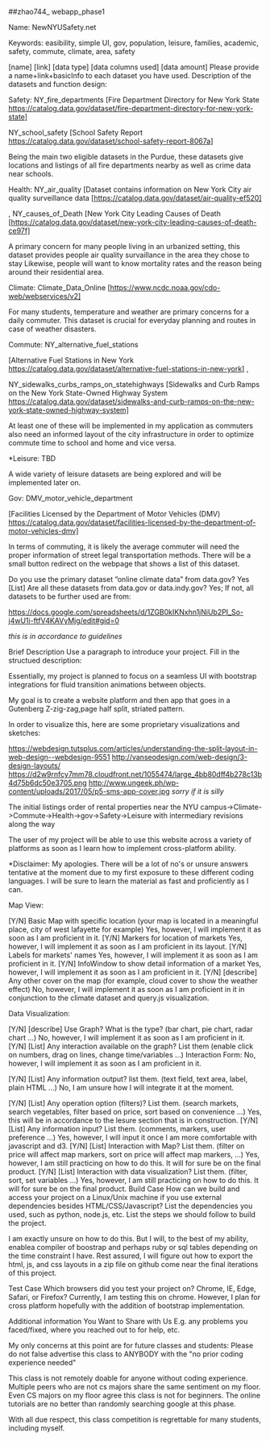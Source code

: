 ##zhao744_ webapp_phase1

Name: NewNYUSafety.net

Keywords: easibility, simple UI, gov, population, leisure, families, academic, safety, commute, climate, area, safety

[name] [link] [data type] [data columns used] [data amount] Please provide a name+link+basicInfo to each dataset you have used.
Description of the datasets and function design:

Safety: NY_fire_departments [Fire Department Directory for New York State https://catalog.data.gov/dataset/fire-department-directory-for-new-york-state]

 NY_school_safety [School Safety Report https://catalog.data.gov/dataset/school-safety-report-8067a]

Being the main two eligible datasets in the Purdue, these datasets give locations and listings of all fire departments nearby as well as crime data near schools.

Health: NY_air_quality [Dataset contains information on New York City air quality surveillance data
[https://catalog.data.gov/dataset/air-quality-ef520]

, NY_causes_of_Death [New York City Leading Causes of Death 
[https://catalog.data.gov/dataset/new-york-city-leading-causes-of-death-ce97f]

A primary concern for many people living in an urbanized setting, this dataset provides people air quality survaillance in the area they chose to stay
Likewise, people will want to know mortality rates and the reason being around their residential area.

Climate: Climate_Data_Online
[https://www.ncdc.noaa.gov/cdo-web/webservices/v2]

For many students, temperature and weather are primary concerns for a daily commuter. This dataset is crucial for everyday planning and routes in case of weather disasters.

Commute: NY_alternative_fuel_stations

[Alternative Fuel Stations in New York https://catalog.data.gov/dataset/alternative-fuel-stations-in-new-york]
,

NY_sidewalks_curbs_ramps_on_statehighways
[Sidewalks and Curb Ramps on the New York State-Owned Highway System https://catalog.data.gov/dataset/sidewalks-and-curb-ramps-on-the-new-york-state-owned-highway-system]

At least one of these will be implemented in my application as commuters also need an informed layout of the city infrastructure in order to optimize commute time to school and home and vice versa.

*Leisure: TBD

A wide variety of leisure datasets are being explored and will be implemented later on.

Gov: DMV_motor_vehicle_department

[Facilities Licensed by the Department of Motor Vehicles (DMV) https://catalog.data.gov/dataset/facilities-licensed-by-the-department-of-motor-vehicles-dmv]

In terms of commuting, it is likely the average commuter will need the proper information of street legal transportation methods. There will be a small button redirect on the webpage that shows a list of this dataset.


 Do you use the primary dataset ”online climate data” from data.gov? Yes
 [List] Are all these datasets from data.gov or data.indy.gov? Yes; If not, all datasets to be further used are from: 
 
 https://docs.google.com/spreadsheets/d/1ZGB0kIKNxhn1jNiUb2PI_So-j4wU1i-ftfV4KAVyMjg/edit#gid=0
 
 *this is in accordance to guidelines*


Brief Description
Use a paragraph to introduce your project.
Fill in the structued description:

Essentially, my project is planned to focus on a seamless UI with bootstrap integrations for fluid transition animations between objects.

My goal is to create a website platform and then app that goes in a Gutenberg Z-zig-zag,page half split, striated pattern.

In order to visualize this, here are some proprietary visualizations and sketches:

https://webdesign.tutsplus.com/articles/understanding-the-split-layout-in-web-design--webdesign-9551
http://vanseodesign.com/web-design/3-design-layouts/
https://d2w9rnfcy7mm78.cloudfront.net/1055474/large_4bb80dff4b278c13b4d75b6dc50e3705.png
http://www.ungeek.ph/wp-content/uploads/2017/05/p5-sms-app-cover.jpg *sorry if it is silly*



The initial listings order of rental properties near the NYU campus->Climate->Commute->Health->gov->Safety->Leisure with intermediary revisions along the way

The user of my project will be able to use this website across a variety of platforms as soon as I learn how to implement cross-platform ability.


*Disclaimer: My apologies. There will be a lot of no's or unsure answers tentative at the moment due to my first exposure to these different coding languages.
I will be sure to learn the material as fast and proficiently as I can.

Map View:

[Y/N] Basic Map with specific location (your map is located in a meaningful place, city of west lafayette for example)
Yes, however, I will implement it as soon as I am proficient in it.
[Y/N] Markers for location of markets
Yes, however, I will implement it as soon as I am proficient in its layout.
[Y/N] Labels for markets' names
Yes, however, I will implement it as soon as I am proficient in it.
[Y/N] InfoWindow to show detail information of a market
Yes, however, I will implement it as soon as I am proficient in it.
[Y/N] [describe] Any other cover on the map (for example, cloud cover to show the weather effect)
No, however, I will implement it as soon as I am proficient in it in conjunction to the climate dataset and query.js visualization. 

Data Visualization:

[Y/N] [describe] Use Graph? What is the type? (bar chart, pie chart, radar chart ...)
No, however, I will implement it as soon as I am proficient in it.
[Y/N] [List] Any interaction available on the graph? List them (enable click on numbers, drag on lines, change time/variables ...)
Interaction Form:
No, however, I will implement it as soon as I am proficient in it.

[Y/N] [List] Any information output? list them. (text field, text area, label, plain HTML ...)
No, I am unsure how I will integrate it at the moment. 

[Y/N] [List] Any operation option (filters)? List them. (search markets, search vegetables, filter based on price, sort based on convenience ...)
Yes, this will be in accordance to the lesure section that is in construction.
[Y/N] [List] Any information input? List them. (comments, markers, user preference ...)
Yes, however, I will input it once I am more comfortable with javascript and d3.
[Y/N] [List] Interaction with Map? List them. (filter on price will affect map markers, sort on price will affect map markers, ...)
Yes, however, I am still practicing on how to do this. It will for sure be on the final product.
[Y/N] [List] Interaction with data visualization? List them. (filter, sort, set variables ...)
Yes, however, I am still practicing on how to do this. It will for sure be on the final product.
Build Case How can we build and access your project on a Linux/Unix machine if you use external dependencies besides HTML/CSS/Javascript? List the dependencies you used, such as python, node.js, etc. List the steps we should follow to build the project.

I am exactly unsure on how to do this. But I will, to the best of my ability, enablea compiler of boostrap and perhaps ruby or sql tables depending on the time constraint I have. 
Rest assured, I will figure out how to export the html, js, and css layouts in a zip file on github come near the final iterations of this project.

Test Case Which browsers did you test your project on? Chrome, IE, Edge, Safari, or Firefox?
Currently, I am testing this on chrome. However, I plan for cross platform hopefully with the addition of bootstrap implementation. 

Additional information You Want to Share with Us E.g. any problems you faced/fixed, where you reached out to for help, etc.


My only concerns at this point are for future classes and students: Please do not false advertise this class to ANYBODY with the "no prior coding experience needed"

This class is not remotely doable for anyone without coding experience. Multiple peers who are not  cs majors share the same sentiment on my floor. 
Even CS majors on my floor agree this class is not for beginners.
The online tutorials are no better than randomly searching google at this phase. 

With all due respect, this class competition is regrettable for many students, including myself.




